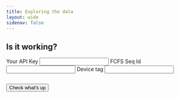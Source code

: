 ```yaml
---
title: Exploring the data
layout: wide
sidenav: false
---
```


<iframe name="dummyframe" id="dummyframe" style="display: none;"></iframe>
<form id="das-form" style="margin-bottom: 2em;" target="dummyframe">
    <div class="grid-container">
        <div class="grid-row">
            <h2>Is it working?</h2>
        </div>
    </div>
    <div class="grid-container">
        <div class="grid-row">
            <div class="grid-col-12">
                <label class="usa-label" for="device-tag-text">Your API Key</label>
                <input class="usa-input" id="api-key-text" name="api-key-text" type="text">
                <label class="usa-label" for="device-tag-text">FCFS Seq Id</label>
                <input class="usa-input" id="fcfs-text" name="fcfs-text" type="text">
                <label class="usa-label" for="device-tag-text">Device tag</label>
                <input class="usa-input" id="device-tag-text" name="device-tag-text" type="text">
            </div>
        </div>
        <div class="grid-row" style="margin-top: 2em;">
            <div class="grid-col-3">
                <button type="submit" class="usa-button">Check what's up</button>    
            </div>
        </div>
        <div class="grid-row" style="margin-top: 2em;">
            <div class="usa-alert usa-alert--error" role="alert" id="errormsg" style="display:none">
                <div class="usa-alert__body">
                    <h4 class="usa-alert__heading">OH NOES!</h4>
                    <p class="usa-alert__text">Either you entered something incorrectly, or something is broken elsewhere.</p>
                    <p class="usa-alert__text">It is beyond the abilities of this simple webpage to tell which is true.</p>
                    <p class="usa-alert__text">Try again; if problems persist, reach out to the team for support.</p>
                </div>
            </div>
        </div>
    </div>
</form>

<div class="grid-container" id="toggleme" style="display:none">
    <div class="grid-row">
        <div class="grid-col-9">
            <!-- <p>The device <span id="device_tag"></span> last started up on <span id="last_reboot_date"></span> at <span id="last_reboot_time"></span>.</p> -->
            <p>The last wifi observation was <span id="last_wifi_obs"></span>.</p>
            <p>How many devices have been seen recently?</p>
        </div>
    </div>
    <div class="grid-row">
        <div class="grid-col-9">
            <button type="download" id="downloadbutton" class="usa-button">Grab this data as a CSV file</button>
        </div>
    </div>
</div>

<div class="grid-container" >
    <div class="grid-row">
        <div class="grid-col-9">
            <div class="ct-chart ct-chart-1" style="padding-bottom: 2em;" ></div>
        </div>
    </div>
</div>

<script>
    var DateTime = luxon.DateTime;
    var Info = luxon.Info;

    const form = document.getElementById("das-form");

    const SEARCH_LIMIT = 1000;

    var TheWifiData = [];

    function gqlUrl (key) {
        return `https://api.data.gov/TEST/10x-imls/v1/graphql/?api_key=${key}`;
    }

    function gqlOptions(query) {
        const options = {
            method: "POST",
            headers: {
                "Content-Type": "application/json",
            },
            body: JSON.stringify({
                query: query
            })
        };
        return options;
    }

    function setResultText(arr) {
        // Data is sorted by the query, so first event is newest
        if (arr != null) {
            console.log("startup events", arr);
            var lastSeen = arr[0];
            var tagElem = document.getElementById("device_tag");
            var dateElem = document.getElementById("last_reboot_date");
            var timeElem = document.getElementById("last_reboot_time");
                    
            var localtime = lastSeen["localtime"];
            var dt = DateTime.fromISO(localtime);

            tagElem.innerHTML = "<b>" + lastSeen["device_tag"] + "</b>";
            dateElem.innerHTML = "<b>" + dt.weekdayLong + ", " + Info.months()[dt.month - 1] +  " " + dt.day + "</b>";
            timeElem.innerHTML = "<b>" + dt.hour + ":" + pad(dt.minute) + "</b>";
        }
    }

    function setLastWifiObsText(arr) {
        if (arr != null) {
            var lastSeen = arr[0];
            var tagElem = document.getElementById("last_wifi_obs");
            var localtime = lastSeen["localtime"];
            var dt = DateTime.fromISO(localtime);
            tagElem.innerHTML = ("<b>" + dt.weekdayLong + ", " + Info.months()[dt.month - 1] +  " " + dt.day + 
                                 " at " + dt.hour + ":" + pad(dt.minute) + "</b>"
                                 );
        }
    }

    function drawResultChart(arr) {
        event_ids = arr.map(o => o.event_id);
        

        // Store this for CSV generation
        TheWifiData = arr;

        // The array is in reverse order. This means the most
        // recent events are first.

        current_eid = -1;
        count = 0;
        counts = [];

        // Walk the list of event IDs.
        // Count the number of objects with each event ID.
        // Keep the list of counts. Each event is essentially
        // one minute.
        for (var ndx = 0; ndx < event_ids.length; ndx++) {
            if (ndx == 0) {
                current_eid = event_ids[ndx];
                count = 1;
            } else if (event_ids[ndx] != current_eid) {
                counts.push(count);
                current_eid = event_ids[ndx];
                count = 1;
            } else {
                count += 1;
            }
        }


        // Create some cute labels.
        labels = []
        for (var ndx = 0; ndx < counts.length - 1; ndx++) {
            if (ndx == 0) {
                labels.push(`-${counts.length - 1} mins ago`);
            } else if ((ndx % 5) == 0) {
                labels.push(`-${counts.length - (ndx + 1)}`);
            } else {
                labels.push(" ");
            }
        }
        labels.push("just now");

        chartData = {
            // A labels array that can contain any sort of values
            labels: labels.reverse(),
            // Our series array that contains series objects or in this case series data arrays
            series: [ counts ]
        };
        chartOptions = {
            fullWidth: true,
            height: "300px",
            chartPadding: {
                right: 40
            },
            axisX: {
                offset: 70 
            },
        };
        
        new Chartist.Bar('.ct-chart-1', chartData, chartOptions)
    }

    function eventsResult(data) {
        // What comes back, if successful, looks like:
        // {data : { items : { events_v1 : [ obj ... ]}}}
        // where objects are keyed with the fields requested in the GraphQL query.
        var arr = data.data.items.events_v1
        // setResultText(arr);
    }

    function wifiResult(data) {
        console.log(data);
        var arr = data.data.items.wifi_v1
        console.log("first event", arr[0]);
        console.log("last event", arr[arr.length - 1]);

        setLastWifiObsText(arr);
        drawResultChart(arr);
    }

    function pad(min) {
        if (min < 10) {
            return `0${min}`;
        } else {
            return `${min}`;
        }
    }

    var ERROR = 0;
    function eventFailHandler(e) {
        ERROR=1;
        console.log("eventHandler", e);
    }

    function wifiFailHandler(e) {
        ERROR=1;
        console.log("wifiHandler", e);
    }

    function buildEventQuery(fcfs_seq_id, device_tag) {
        return `
        {
            items {
                events_v1(limit: ${SEARCH_LIMIT},
                            filter: { fcfs_seq_id: {_eq: "${fcfs_seq_id}"}, 
                                    device_tag: {_eq: "${device_tag}"}, 
                                    tag:{_eq:"startup"}},
                            sort: ["-id"]) {
                    id
                    servertime
                    localtime
                    session_id
                    device_tag
                    tag
                }
            }
        }`;
    }

    function buildWifiQuery(fcfs_seq_id, device_tag) {
        return `
        {
            items {
                wifi_v1(limit: ${SEARCH_LIMIT}, 
                        filter: { fcfs_seq_id: {_eq:"${fcfs_seq_id}"}, 
                                  device_tag: {_eq: "${device_tag}"}
                                },
                        sort: ["-id"] 
                        ) {
                    id
                    device_tag
                    fcfs_seq_id
                    session_id
                    event_id
                    manufacturer_index
                    patron_index
                    servertime
                    localtime
                }
            }
        }`
    }

    async function handleSubmit(event) {
        event.preventDefault();
        // RESET ERROR FLAG
        ERROR=0;
        var errelem = document.getElementById("errormsg");
        errelem.style.display = "none";

        const key = 1;
        const device_tag = document.getElementById("device-tag-text").value;
        const fcfs_seq_id = document.getElementById("fcfs-text").value;
        const api_key = document.getElementById("api-key-text").value;

        var eventQuery = buildEventQuery(fcfs_seq_id, device_tag);

        var wifiQuery = buildWifiQuery(fcfs_seq_id, device_tag);

        // Do the events query
        await fetch(gqlUrl(api_key), gqlOptions(eventQuery))
            .then(res => res.json())
            .then(eventsResult)
            .catch(eventFailHandler);

        // Now the wifi query
        await fetch(gqlUrl(api_key), gqlOptions(wifiQuery))
            .then(res => res.json())
            .then(wifiResult)
            .catch(wifiFailHandler);

        // If we navigated HTTPS without error...
        if (ERROR == 0) {
            // Toggle visibility now, so that the chart draws
            var elem = document.getElementById("toggleme");
            elem.style.display = "block";
            document.querySelector('.ct-chart-1').__chartist__.update()
        } else {
            var errelem = document.getElementById("errormsg");
            errelem.style.display = "block";
        }

    } // end wifiQuery

    // See
    // https://stackoverflow.com/questions/14964035/how-to-export-javascript-array-info-to-csv-on-client-side
    async function handleDownload(event) {
        event.preventDefault();
        let csvContent = "data:text/csv;charset=utf-8,";
        var seq_id = "";
        var tag = "";

        // Add a header row. Make sure it aligns with the fields below.
        headerRow = "fcfs_seq_id,device_tag,session_id,event_id,manufacturer_index,patron_index,localtime,servertime\r\n";
        csvContent += headerRow;
        
        // The wifi objs contain the fields from the GQL
        TheWifiData.forEach(function(obj) {
            rowArray = [ obj.fcfs_seq_id, obj.device_tag, obj.session_id, obj.event_id, obj.manufacturer_index, obj.patron_index, obj.localtime, obj.servertime ]
            let row = rowArray.join(",");
            csvContent += row + "\r\n";
            // This happens many times, but it should all be the same,
            // so multiple assignments won't matter...
            seq_id = obj.fcfs_seq_id;
            tag = obj.device_tag
        });

        console.log(csvContent);
        var encodedUri = encodeURI(csvContent);
        var link = document.createElement("a");
        link.setAttribute("href", encodedUri);
        link.setAttribute("download", seq_id + "_" + tag + ".csv");
        document.body.appendChild(link); // Required for FF
        link.click()
    }

    form.addEventListener("submit", handleSubmit);
    document.getElementById("downloadbutton").onclick = handleDownload;

</script>